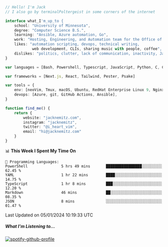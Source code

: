 ```typescript
// Hello! I'm Jack
// I also go by terminalPoltergeist in some corners of the internet

interface what_I'm_up_to {
    school: "University of Minnesota",
    degree: "Computer Science B.S.",
    learning: "Ansible, Azure automation, Go",
    work: "Hosting, Engineering, and Automation team for the Office of Information Technology at UMN",
    likes: "automation scripting, devops, technical writing,
            web development, CLIs, sharing music with people, coffee",
    dislikes: "politics, clutter, lack of communication, inactivity, Java",
}

var languages = [Bash, Powershell, Typescript, JavaScript, Python, C, C++]

var frameworks = [Next.js, React, Tailwind, Pester, Psake]

var tools = {
    env: [neoVim, Tmux, macOS, Ubuntu, RedHat Enterprise Linux 9, Nginx, DigitalOcean, Cloudflare],
    devops: [Azure, git, GitHub Actions, Ansible],
}

function find_me() {
    return {
        website: "jacknemitz.com",
        instagram: "jacknemitz",
        twitter: "@i_heart_vim",
        email: "hi@jacknemitz.com"
    }
}
```

<!--START_SECTION:waka-->
📊 **This Week I Spent My Time On** 

```text
💬 Programming Languages: 
PowerShell               5 hrs 49 mins       ████████████████░░░░░░░░░   62.45 % 
YAML                     1 hr 22 mins        ████░░░░░░░░░░░░░░░░░░░░░   14.75 % 
TypeScript               1 hr 8 mins         ███░░░░░░░░░░░░░░░░░░░░░░   12.20 % 
Markdown                 46 mins             ██░░░░░░░░░░░░░░░░░░░░░░░   08.35 % 
JSON                     8 mins              ░░░░░░░░░░░░░░░░░░░░░░░░░   01.47 % 
```


 Last Updated on 05/01/2024 10:19:33 UTC
<!--END_SECTION:waka-->

##### What I'm Listening to...

[![spotify-github-profile](https://spotify-github-profile.vercel.app/api/view?uid=jack.nemitz&cover_image=true&show_offline=true&bar_color=53b14f&bar_color_cover=false&background_color=121212FF)](https://spotify-github-profile.vercel.app/api/view?uid=jack.nemitz&redirect=true)

